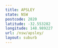```yaml
---
title: APSLEY
state: NSW
postcode: 2820
latitude: -32.553282
longitude: 148.989227
url: /nsw/apsley/
layout: suburb
---
```

